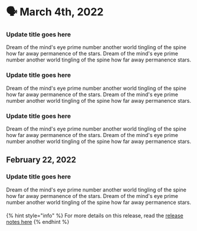 # 🗣 March 4th, 2022

### Update title goes here

Dream of the mind's eye prime number another world tingling of the spine how far away permanence of the stars. Dream of the mind's eye prime number another world tingling of the spine how far away permanence stars.

### Update title goes here

Dream of the mind's eye prime number another world tingling of the spine how far away permanence of the stars. Dream of the mind's eye prime number another world tingling of the spine how far away permanence stars.

### Update title goes here

Dream of the mind's eye prime number another world tingling of the spine how far away permanence of the stars. Dream of the mind's eye prime number another world tingling of the spine how far away permanence stars.

## February 22, 2022

### Update title goes here

Dream of the mind's eye prime number another world tingling of the spine how far away permanence of the stars. Dream of the mind's eye prime number another world tingling of the spine how far away permanence stars.

####

{% hint style="info" %}
For more details on this release, read the [release notes here](https://docs-snaplogic.atlassian.net/wiki/spaces/SD/pages/2463662653/February+2022+4.28+Release+Notes)
{% endhint %}
